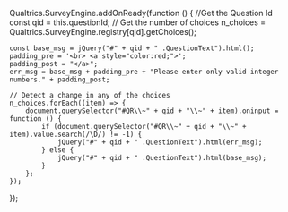 Qualtrics.SurveyEngine.addOnReady(function () {
	//Get the Question Id
	const qid = this.questionId;
	// Get the number of choices
	n_choices = Qualtrics.SurveyEngine.registry[qid].getChoices();

	const base_msg = jQuery("#" + qid + " .QuestionText").html();
	padding_pre = '<br> <a style="color:red;">';
	padding_post = "</a>";
	err_msg = base_msg + padding_pre + "Please enter only valid integer numbers." + padding_post;

	// Detect a change in any of the choices
	n_choices.forEach((item) => {
        document.querySelector("#QR\\~" + qid + "\\~" + item).oninput = function () {
			if (document.querySelector("#QR\\~" + qid + "\\~" + item).value.search(/\D/) != -1) {
				jQuery("#" + qid + " .QuestionText").html(err_msg);
			} else {
				jQuery("#" + qid + " .QuestionText").html(base_msg);
			}
		};
	});
});
